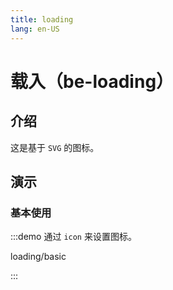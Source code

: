 ```yaml
---
title: loading
lang: en-US
---
```


# 载入（be-loading）

## 介绍

这是基于 `SVG` 的图标。

## 演示

### 基本使用

:::demo 通过 `icon` 来设置图标。

loading/basic

:::
